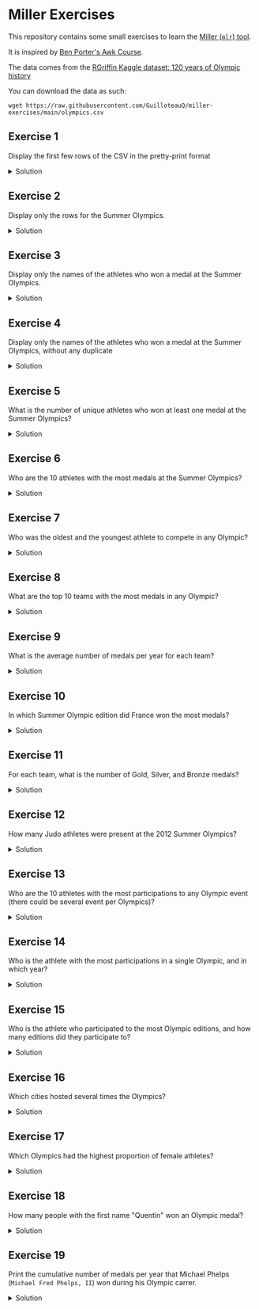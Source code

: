 # Miller Exercises

This repository contains some small exercises to learn the [Miller (`mlr`) tool](https://github.com/johnkerl/miller).

It is inspired by [Ben Porter's Awk Course](https://github.com/FreedomBen/awk-hack-the-planet).

The data comes from the [RGriffin Kaggle dataset: 120 years of Olympic history](https://www.kaggle.com/datasets/heesoo37/120-years-of-olympic-history-athletes-and-results/)

You can download the data as such:

```
wget https://raw.githubusercontent.com/GuilloteauQ/miller-exercises/main/olympics.csv
```


## Exercise 1

Display the first few rows of the CSV in the pretty-print format

<details>
  <summary>Solution</summary>
  
  
  ```
  mlr --icsv --opprint head olympics.csv
  ```

  [`head`](https://miller.readthedocs.io/en/6.12.0/reference-verbs/index.html#head)

<details>
  <summary>Output</summary>
  
  
  ```
id name                     sex age height weight team           noc games       year season city        sport         event                              medal
1  A Dijiang                M   24  180    80     China          CHN 1992 Summer 1992 Summer Barcelona   Basketball    Basketball Men's Basketball        NA
2  A Lamusi                 M   23  170    60     China          CHN 2012 Summer 2012 Summer London      Judo          Judo Men's Extra-Lightweight       NA
3  Gunnar Nielsen Aaby      M   24  NA     NA     Denmark        DEN 1920 Summer 1920 Summer Antwerpen   Football      Football Men's Football            NA
4  Edgar Lindenau Aabye     M   34  NA     NA     Denmark/Sweden DEN 1900 Summer 1900 Summer Paris       Tug-Of-War    Tug-Of-War Men's Tug-Of-War        Gold
5  Christine Jacoba Aaftink F   21  185    82     Netherlands    NED 1988 Winter 1988 Winter Calgary     Speed Skating Speed Skating Women's 500 metres   NA
5  Christine Jacoba Aaftink F   21  185    82     Netherlands    NED 1988 Winter 1988 Winter Calgary     Speed Skating Speed Skating Women's 1,000 metres NA
5  Christine Jacoba Aaftink F   25  185    82     Netherlands    NED 1992 Winter 1992 Winter Albertville Speed Skating Speed Skating Women's 500 metres   NA
5  Christine Jacoba Aaftink F   25  185    82     Netherlands    NED 1992 Winter 1992 Winter Albertville Speed Skating Speed Skating Women's 1,000 metres NA
5  Christine Jacoba Aaftink F   27  185    82     Netherlands    NED 1994 Winter 1994 Winter Lillehammer Speed Skating Speed Skating Women's 500 metres   NA
5  Christine Jacoba Aaftink F   27  185    82     Netherlands    NED 1994 Winter 1994 Winter Lillehammer Speed Skating Speed Skating Women's 1,000 metres NA
  ```

</details>

</details>

## Exercise 2

Display only the rows for the Summer Olympics.

<details>
  <summary>Solution</summary>
  
  
  ```
  mlr --icsv --opprint filter '$season == "Summer"' then head olympics.csv
  ```

  [`filter`](https://miller.readthedocs.io/en/6.12.0/reference-verbs/index.html#filter)

<details>
  <summary>Output</summary>
  
  
  ```
id name                               sex age height weight team           noc games       year season city        sport      event                                  medal
1  A Dijiang                          M   24  180    80     China          CHN 1992 Summer 1992 Summer Barcelona   Basketball Basketball Men's Basketball            NA
2  A Lamusi                           M   23  170    60     China          CHN 2012 Summer 2012 Summer London      Judo       Judo Men's Extra-Lightweight           NA
3  Gunnar Nielsen Aaby                M   24  NA     NA     Denmark        DEN 1920 Summer 1920 Summer Antwerpen   Football   Football Men's Football                NA
4  Edgar Lindenau Aabye               M   34  NA     NA     Denmark/Sweden DEN 1900 Summer 1900 Summer Paris       Tug-Of-War Tug-Of-War Men's Tug-Of-War            Gold
8  Cornelia "Cor" Aalten (-Strannood) F   18  168    NA     Netherlands    NED 1932 Summer 1932 Summer Los Angeles Athletics  Athletics Women's 100 metres           NA
8  Cornelia "Cor" Aalten (-Strannood) F   18  168    NA     Netherlands    NED 1932 Summer 1932 Summer Los Angeles Athletics  Athletics Women's 4 x 100 metres Relay NA
10 Einar Ferdinand "Einari" Aalto     M   26  NA     NA     Finland        FIN 1952 Summer 1952 Summer Helsinki    Swimming   Swimming Men's 400 metres Freestyle    NA
12 Jyri Tapani Aalto                  M   31  172    70     Finland        FIN 2000 Summer 2000 Summer Sydney      Badminton  Badminton Men's Singles                NA
13 Minna Maarit Aalto                 F   30  159    55.5   Finland        FIN 1996 Summer 1996 Summer Atlanta     Sailing    Sailing Women's Windsurfer             NA
13 Minna Maarit Aalto                 F   34  159    55.5   Finland        FIN 2000 Summer 2000 Summer Sydney      Sailing    Sailing Women's Windsurfer             NA
  ```

</details>

</details>

## Exercise 3

Display only the names of the athletes who won a medal at the Summer Olympics.

<details>
  <summary>Solution</summary>
  
  
  ```
  mlr --icsv --opprint filter '$season == "Summer" && $medal != "NA"' then cut -f name then head olympics.csv
  ```

  - [`filter`](https://miller.readthedocs.io/en/6.12.0/reference-verbs/index.html#filter)

  - [`cut`](https://miller.readthedocs.io/en/6.12.0/reference-verbs/index.html#cut)

<details>
  <summary>Output</summary>
  
  
  ```
name
Edgar Lindenau Aabye
Arvo Ossian Aaltonen
Arvo Ossian Aaltonen
Paavo Johannes Aaltonen
Paavo Johannes Aaltonen
Paavo Johannes Aaltonen
Paavo Johannes Aaltonen
Paavo Johannes Aaltonen
Ragnhild Margrethe Aamodt
Alf Lied Aanning
  ```

</details>
</details>

## Exercise 4

Display only the names of the athletes who won a medal at the Summer Olympics, without any duplicate

<details>
  <summary>Solution</summary>
  
  
  ```
  mlr --icsv --opprint filter '$season == "Summer" && $medal != "NA"' then uniq -f name then head olympics.csv
  ```

  - [`filter`](https://miller.readthedocs.io/en/6.12.0/reference-verbs/index.html#filter)

  - [`uniq`](https://miller.readthedocs.io/en/6.12.0/reference-verbs/index.html#uniq)

<details>
  <summary>Output</summary>
  
  
  ```
name
Edgar Lindenau Aabye
Arvo Ossian Aaltonen
Paavo Johannes Aaltonen
Ragnhild Margrethe Aamodt
Alf Lied Aanning
Willemien Aardenburg
Pepijn Aardewijn
Ann Kristin Aarnes
Karl Jan Aas
Thomas Valentin Aas
  ```

</details>

</details>

## Exercise 5

What is the number of unique athletes who won at least one medal at the Summer Olympics?

<details>
  <summary>Solution</summary>
  
  
  ```
  mlr --icsv --opprint filter '$season == "Summer" && $medal != "NA"' then uniq -f name then count olympics.csv
  ```

  - [`filter`](https://miller.readthedocs.io/en/6.12.0/reference-verbs/index.html#filter)

  - [`uniq`](https://miller.readthedocs.io/en/6.12.0/reference-verbs/index.html#uniq)

  - [`count`](https://miller.readthedocs.io/en/6.12.0/reference-verbs/index.html#count)

<details>
  <summary>Output</summary>
  
  
  ```
count
24545
  ```

</details>
</details>


## Exercise 6

Who are the 10 athletes with the most medals at the Summer Olympics?

<details>
  <summary>Solution</summary>
  
  
  ```
  mlr --icsv --opprint filter '$season == "Summer" && $medal != "NA"' then most-frequent -f name olympics.csv
  ```

  - [`filter`](https://miller.readthedocs.io/en/6.12.0/reference-verbs/index.html#filter)

  - [`most-frequent`](https://miller.readthedocs.io/en/6.12.0/reference-verbs/index.html#most-frequent)

  <summary>Output</summary>
  
  
  ```
name                                            count
Michael Fred Phelps, II                         28
Larysa Semenivna Latynina (Diriy-)              18
Nikolay Yefimovich Andrianov                    15
Borys Anfiyanovych Shakhlin                     13
Edoardo Mangiarotti                             13
Takashi Ono                                     13
Natalie Anne Coughlin (-Hall)                   12
Birgit Fischer-Schmidt                          12
Jennifer Elisabeth "Jenny" Thompson (-Cumpelik) 12
Paavo Johannes Nurmi                            12
  ```

</details>

</details>

## Exercise 7

Who was the oldest and the youngest athlete to compete in any Olympic?

<details>
  <summary>Solution</summary>
  
  
  ```
  # oldest
  mlr --icsv --opprint filter '$age != "NA"' then top -f age -a olympics.csv

  # youngest  
  mlr --icsv --opprint filter '$age != "NA"' then top -f age -a --min olympics.csv
  ```

  - [`filter`](https://miller.readthedocs.io/en/6.12.0/reference-verbs/index.html#filter)

  - [`top`](https://miller.readthedocs.io/en/6.12.0/reference-verbs/index.html#top)

  <summary>Output</summary>
  
  
  ```
  # oldest
id     name                   sex age height weight team          noc games       year season city      sport            event                                       medal
128719 John Quincy Adams Ward M   97  NA     NA     United States USA 1928 Summer 1928 Summer Amsterdam Art Competitions Art Competitions Mixed Sculpturing, Statues NA

  # youngest  
id    name               sex age height weight team                          noc games       year season city   sport      event                                 medal
71691 Dimitrios Loundras M   10  NA     NA     Ethnikos Gymnastikos Syllogos GRE 1896 Summer 1896 Summer Athina Gymnastics Gymnastics Men's Parallel Bars, Teams Bronze
  ```

</details>

</details>

## Exercise 8

What are the top 10 teams with the most medals in any Olympic?

<details>
  <summary>Solution</summary>
  
  
  ```
  mlr --icsv --opprint filter '$medal != "NA"' then most-frequent -f team olympics.csv
  ```

  - [`filter`](https://miller.readthedocs.io/en/6.12.0/reference-verbs/index.html#filter)

  - [`most-frequent`](https://miller.readthedocs.io/en/6.12.0/reference-verbs/index.html#most-frequent)

<details>
  <summary>Output</summary>
  
  
  ```
team          count
United States 5219
Soviet Union  2451
Germany       1984
Great Britain 1673
France        1550
Italy         1527
Sweden        1434
Australia     1306
Canada        1243
Hungary       1127
  ```

</details>

</details>

## Exercise 9

What is the average number of medals per year for each team?

<details>
  <summary>Solution</summary>
  
  
  ```
  mlr --icsv --opprint filter '$medal != "NA"' then stats1 -a count -f medal -g team,year then stats1 -a mean -f medal_count -g team then sort -nr medal_count_mean then head olympics.csv
  ```

  - [`filter`](https://miller.readthedocs.io/en/6.12.0/reference-verbs/index.html#filter)

  - [`stats1`](https://miller.readthedocs.io/en/6.12.0/reference-verbs/index.html#stats1)

  - [`sort`](https://miller.readthedocs.io/en/6.12.0/reference-verbs/index.html#sort)

<details>
  <summary>Output</summary>
  
  
  ```
team          medal_count_mean
Unified Team  271
Soviet Union  245.1
East Germany  156.83333333333334
United States 149.11428571428573
West Germany  93
Russia        79.28571428571429
Germany       76.3076923076923
China         60.06666666666667
Great Britain 47.8
Italy         46.27272727272727
  ```

</details>

</details>

## Exercise 10

In which Summer Olympic edition did France won the most medals?

<details>
  <summary>Solution</summary>
  
  
  ```
  mlr --icsv --opprint filter '$medal != "NA" && $season == "Summer" && $team == "France"' then stats1 -a count -f medal -g year then top -f medal_count -a olympics.csv
  ```

  - [`filter`](https://miller.readthedocs.io/en/6.12.0/reference-verbs/index.html#filter)

  - [`stats1`](https://miller.readthedocs.io/en/6.12.0/reference-verbs/index.html#stats1)

  - [`top`](https://miller.readthedocs.io/en/6.12.0/reference-verbs/index.html#top)

<details>
  <summary>Output</summary>
  
  
  ```
year medal_count
1920 134
  ```

</details>
</details>

## Exercise 11

For each team, what is the number of Gold, Silver, and Bronze medals?

<details>
  <summary>Solution</summary>
  
  
  ```
  mlr --icsv --opprint filter '$medal != "NA"' \
                  then cut -f team,medal \
                  then stats1 -a count -f medal -g team,medal \
                  then reshape -s medal,medal_count \
                  then unsparsify \
                  then head olympics.csv
  ```

  - [`filter`](https://miller.readthedocs.io/en/6.12.0/reference-verbs/index.html#filter)

  - [`stats1`](https://miller.readthedocs.io/en/6.12.0/reference-verbs/index.html#stats1)

  - [`reshape`](https://miller.readthedocs.io/en/6.12.0/reference-verbs/index.html#reshape)

  - [`unsparsify`](https://miller.readthedocs.io/en/6.12.0/reference-verbs/index.html#unsparsify)

<details>
  <summary>Output</summary>
  
  
  ```
team           Gold Bronze Silver
Denmark/Sweden 6    -      -
Finland        198  415    263
Norway         299  281    330
Netherlands    277  390    321
Taifun         5    -      -
France         455  577    518
Italy          535  484    508
Spain          108  136    239
Azerbaijan     7    25     12
Russia         366  393    351
  ```

</details>
</details>


## Exercise 12

How many Judo athletes were present at the 2012 Summer Olympics?

<details>
  <summary>Solution</summary>
  
  
  ```
  mlr --c2p filter '$sport == "Judo" && $year == 2012' then uniq -f name -n  olympics.csv
  ```

  - [`filter`](https://miller.readthedocs.io/en/6.12.0/reference-verbs/index.html#filter)

  - [`uniq`](https://miller.readthedocs.io/en/6.12.0/reference-verbs/index.html#uniq)

<details>
  <summary>Output</summary>
  
  
  ```
count
384
  ```

</details>
</details>

## Exercise 13

Who are the 10 athletes with the most participations to any Olympic event (there could be several event per Olympics)?

<details>
  <summary>Solution</summary>
  
  
  ```
  mlr --c2p stats1 -a count -f name -g name then top -f name_count -n 10 -a olympics.csv
  ```

  - [`stats1`](https://miller.readthedocs.io/en/6.12.0/reference-verbs/index.html#stats1)

  - [`top`](https://miller.readthedocs.io/en/6.12.0/reference-verbs/index.html#top)
<details>
  <summary>Output</summary>
  
  
  ```
name                             name_count
Robert Tait McKenzie             58
Heikki Ilmari Savolainen         39
Joseph "Josy" Stoffel            38
Ioannis Theofilakis              36
Takashi Ono                      33
Alexandros Theofilakis           32
Andreas Wecker                   32
Jean Lucien Nicolas Jacoby       32
Alfrd (Arnold-) Hajs (Guttmann-) 32
Johann "Hans" Sauter             31
  ```

</details>
</details>

## Exercise 14

Who is the athlete with the most participations in a single Olympic, and in which year?

<details>
  <summary>Solution</summary>
  
  
  ```
  mlr --c2p stats1 -a count -f name -g name,year then top -f name_count -a olympics.csv
  ```

  - [`stats1`](https://miller.readthedocs.io/en/6.12.0/reference-verbs/index.html#stats1)

  - [`top`](https://miller.readthedocs.io/en/6.12.0/reference-verbs/index.html#top)

<details>
  <summary>Output</summary>
  
  
  ```
name                 year name_count
Robert Tait McKenzie 1932 44
  ```

</details>
</details>

## Exercise 15

Who is the athlete who participated to the most Olympic editions, and how many editions did they participate to?

<details>
  <summary>Solution</summary>
  
  
  ```
  mlr --c2p uniq -g name,year \
      then stats1 -a count -f name -g name \
      then top -a -f name_count olympics.csv
  ```

  - [`uniq`](https://miller.readthedocs.io/en/6.12.0/reference-verbs/index.html#uniq)

  - [`stats1`](https://miller.readthedocs.io/en/6.12.0/reference-verbs/index.html#stats1)

  - [`top`](https://miller.readthedocs.io/en/6.12.0/reference-verbs/index.html#top)

<details>
  <summary>Output</summary>
  
  
  ```
name       name_count
Ian Millar 10
  ```

</details>
</details>

## Exercise 16

Which cities hosted several times the Olympics?

<details>
  <summary>Solution</summary>
  
  
  ```
  mlr --c2p --from olympics.csv uniq -f city,year \
                           then count -g city \
                           then filter '$count > 1'
  ```

  - [`uniq`](https://miller.readthedocs.io/en/6.12.0/reference-verbs/index.html#uniq)

  - [`count`](https://miller.readthedocs.io/en/6.12.0/reference-verbs/index.html#count)

  - [`filter`](https://miller.readthedocs.io/en/6.12.0/reference-verbs/index.html#filter)

<details>
  <summary>Output</summary>
  
  
  ```
city         count
London       3
Paris        2
Los Angeles  2
Lake Placid  2
Stockholm    2
Athina       3
Innsbruck    2
Sankt Moritz 2
  ```

</details>
</details>


## Exercise 17

Which Olympics had the highest proportion of female athletes?

<details>
  <summary>Solution</summary>
  
  
  ```
  mlr --c2p --from olympics.csv uniq -g id,year,sex \
                         then stats1 -a count -f sex -g year,sex \
                         then reshape -s sex,sex_count \
                         then unsparsify \
                         then put '$percentF = 100 * $F / ($F + $M)' \
                         then cut -f year,percentF\
                         then top -f percentF -n 10 -a
  ```

  - [`uniq`](https://miller.readthedocs.io/en/6.12.0/reference-verbs/index.html#uniq)

  - [`reshape`](https://miller.readthedocs.io/en/6.12.0/reference-verbs/index.html#reshape)

  - [`unsparsify`](https://miller.readthedocs.io/en/6.12.0/reference-verbs/index.html#unsparsify)

  - [`put`](https://miller.readthedocs.io/en/6.12.0/reference-verbs/index.html#put)

  - [`cut`](https://miller.readthedocs.io/en/6.12.0/reference-verbs/index.html#cut)

  - [`top`](https://miller.readthedocs.io/en/6.12.0/reference-verbs/index.html#top)


<details>
  <summary>Output</summary>
  
  
  ```
year percentF
2016 45.03086143662224
2012 44.25216316440049
2008 42.288283328745756
2010 40.73343848580441
2004 40.73126835275173
2014 40.145719489981786
2006 38.291900561347234
2000 38.20794590025359
2002 36.93205502292622
1998 36.209270307480494
  ```

</details>
</details>

## Exercise 18

How many people with the first name "Quentin" won an Olympic medal?

<details>
  <summary>Solution</summary>
  
  
  ```
  mlr --c2p --from olympics.csv filter "$name =~ "^Quentin" && $medal != "NA"' then count
  ```

  - [`filter`](https://miller.readthedocs.io/en/6.12.0/reference-verbs/index.html#filter)

  - [`count`](https://miller.readthedocs.io/en/6.12.0/reference-verbs/index.html#count)

<details>
  <summary>Output</summary>
  
  
  ```
count
0
  ```

  sad...

</details>
</details>


## Exercise 19

Print the cumulative number of medals per year that Michael Phelps (`Michael Fred Phelps, II`) won during his Olympic carrer.

<details>
  <summary>Solution</summary>
  
  
  ```
  mlr --c2p --from olympics.csv filter '$name == "Michael Fred Phelps, II"' then \
                                put '$had_medal = ($medal != "NA") ? 1 : 0' then \
                                stats1 -a sum -f had_medal -g year then \
                                step -a rsum -f had_medal_sum
  ```

  - [`filter`](https://miller.readthedocs.io/en/6.12.0/reference-verbs/index.html#filter)

  - [`put`](https://miller.readthedocs.io/en/6.12.0/reference-verbs/index.html#put)

  - [`?:`](https://miller.readthedocs.io/en/6.12.0/reference-dsl-builtin-functions/index.html#_28)

  - [`stats1`](https://miller.readthedocs.io/en/6.12.0/reference-verbs/index.html#stats1)

  - [`step`](https://miller.readthedocs.io/en/6.12.0/reference-verbs/index.html#step)



<details>
  <summary>Output</summary>
  
  
  ```
year had_medal_sum had_medal_sum_rsum
2000 0             0
2004 8             8
2008 8             16
2012 6             22
2016 6             28
  ```

</details>
</details>
